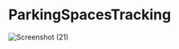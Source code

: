 # ParkingSpacesTracking
![Screenshot (21)](https://user-images.githubusercontent.com/72982362/151308007-280a9f62-35a8-4fe8-a750-362294655d26.png)
